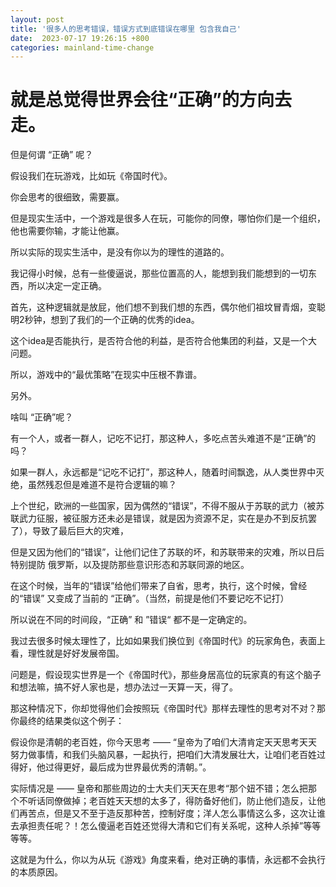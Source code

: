 ```yaml
---
layout: post
title: '很多人的思考错误，错误方式到底错误在哪里 包含我自己'
date:  2023-07-17 19:26:15 +800
categories: mainland-time-change
---
```


# 就是总觉得世界会往“正确”的方向去走。

但是何谓 “正确” 呢？

假设我们在玩游戏，比如玩《帝国时代》。

你会思考的很细致，需要赢。

但是现实生活中，一个游戏是很多人在玩，可能你的同僚，哪怕你们是一个组织，他也需要你输，才能让他赢。

所以实际的现实生活中，是没有你以为的理性的道路的。

我记得小时候，总有一些傻逼说，那些位置高的人，能想到我们能想到的一切东西，所以决定一定正确。

首先，这种逻辑就是放屁，他们想不到我们想的东西，偶尔他们祖坟冒青烟，变聪明2秒钟，想到了我们的一个正确的优秀的idea。

这个idea是否能执行，是否符合他的利益，是否符合他集团的利益，又是一个大问题。

所以，游戏中的“最优策略”在现实中压根不靠谱。

另外。

啥叫 “正确”呢？

有一个人，或者一群人，记吃不记打，那这种人，多吃点苦头难道不是“正确”的吗？

如果一群人，永远都是“记吃不记打”，那这种人，随着时间飘逸，从人类世界中灭绝，虽然残忍但是难道不是符合逻辑的嘛？

上个世纪，欧洲的一些国家，因为偶然的“错误”，不得不服从于苏联的武力（被苏联武力征服，被征服方还未必是错误，就是因为资源不足，实在是办不到反抗罢了），导致了最后巨大的灾难，

但是又因为他们的“错误”，让他们记住了苏联的坏，和苏联带来的灾难，所以日后特别提防 俄罗斯，以及提防那些意识形态和苏联同源的地区。

在这个时候，当年的“错误”给他们带来了自省，思考，执行，这个时候，曾经的“错误” 又变成了当前的 “正确”。（当然，前提是他们不要记吃不记打）

所以说在不同的时间段，“正确” 和 ”错误“ 都不是一定确定的。

我过去很多时候太理性了，比如如果我们换位到《帝国时代》的玩家角色，表面上看，理性就是好好发展帝国。

问题是，假设现实世界是一个《帝国时代》，那些身居高位的玩家真的有这个脑子和想法嘛，搞不好人家也是，想办法过一天算一天，得了。

那这种情况下，你却觉得他们会按照玩《帝国时代》那样去理性的思考对不对？那你最终的结果类似这个例子：  

假设你是清朝的老百姓，你今天思考 —— “皇帝为了咱们大清肯定天天思考天天努力做事情，和我们头脑风暴，一起执行，把咱们大清发展壮大，让咱们老百姓过得好，他过得更好，最后成为世界最优秀的清朝。”。

实际情况是 —— 皇帝和那些周边的士大夫们天天在思考“那个妞不错；怎么把那个不听话同僚做掉；老百姓天天想的太多了，得防备好他们，防止他们造反，让他们再苦点，但是又不至于造反那种苦，控制好度；洋人怎么事情这么多，这次让谁去承担责任呢？！怎么傻逼老百姓还觉得大清和它们有关系呢，这种人杀掉”等等等等。

这就是为什么，你以为从玩《游戏》角度来看，绝对正确的事情，永远都不会执行的本质原因。
